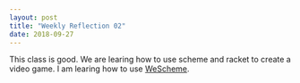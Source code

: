 ```yaml
---
layout: post
title: "Weekly Reflection 02"
date: 2018-09-27
---
```


This class is good. We are learing how to use scheme and racket to create a video game. I am learing how to use [WeScheme](https://www.wescheme.org/).
